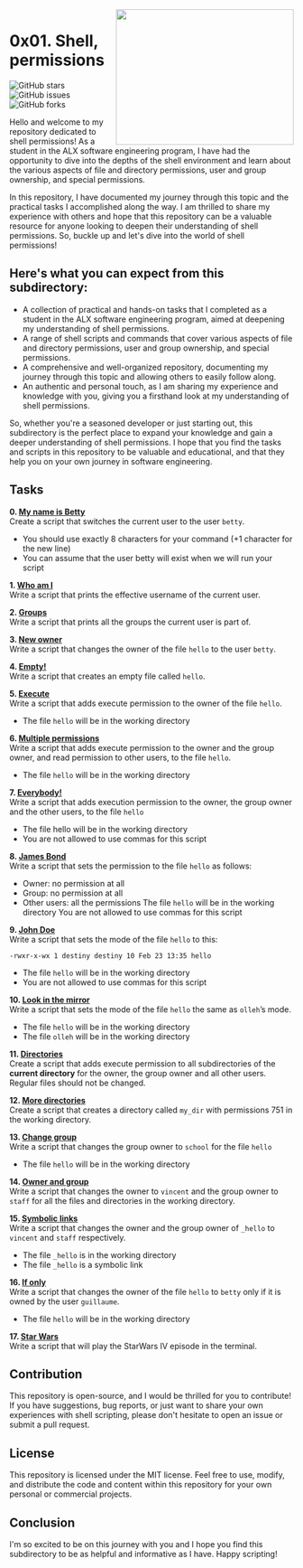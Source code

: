 <img align="right" width="315" height="240" src="https://github.com/yiradesat/alx-pre_course/blob/master/images/permissions-1.png">
 
# 0x01. Shell, permissions

![GitHub stars](https://img.shields.io/github/stars/yiradesat/alx-system_engineering-devops?style=flat-square) ![GitHub issues](https://img.shields.io/github/issues/yiradesat/alx-system_engineering-devops?style=flat-square) ![GitHub forks](https://img.shields.io/github/forks/yiradesat/alx-system_engineering-devops?style=flat-square)

Hello and welcome to my repository dedicated to shell permissions! As a student in the ALX software engineering program, I have had the opportunity to dive into the depths of the shell environment and learn about the various aspects of file and directory permissions, user and group ownership, and special permissions. 

In this repository, I have documented my journey through this topic and the practical tasks I accomplished along the way. I am thrilled to share my experience with others and hope that this repository can be a valuable resource for anyone looking to deepen their understanding of shell permissions. So, buckle up and let's dive into the world of shell permissions!

## Here's what you can expect from this subdirectory:
* A collection of practical and hands-on tasks that I completed as a student in the ALX software engineering program, aimed at deepening my understanding of shell permissions.
* A range of shell scripts and commands that cover various aspects of file and directory permissions, user and group ownership, and special permissions.
* A comprehensive and well-organized repository, documenting my journey through this topic and allowing others to easily follow along.
* An authentic and personal touch, as I am sharing my experience and knowledge with you, giving you a firsthand look at my understanding of shell permissions.

So, whether you're a seasoned developer or just starting out, this subdirectory is the perfect place to expand your knowledge and gain a deeper understanding of shell permissions. I hope that you find the tasks and scripts in this repository to be valuable and educational, and that they help you on your own journey in software engineering.

## Tasks
**0. [My name is Betty](./0-iam_betty)**<br>
Create a script that switches the current user to the user `betty`.
- You should use exactly 8 characters for your command (+1 character for the new line)
- You can assume that the user betty will exist when we will run your script

**1. [Who am I](./1-who_am_i)**<br>
Write a script that prints the effective username of the current user.

**2. [Groups](./2-groups)**<br>
Write a script that prints all the groups the current user is part of.

**3. [New owner](./3-new_owner)**<br>
Write a script that changes the owner of the file `hello` to the user `betty`.

**4. [Empty!](./4-empty)**<br>
Write a script that creates an empty file called `hello`.

**5. [Execute](./5-execute)**<br>
Write a script that adds execute permission to the owner of the file `hello`.
* The file `hello` will be in the working directory

**6. [Multiple permissions](./6-multiple_permissions)**<br>
Write a script that adds execute permission to the owner and the group owner, and read permission to other users, to the file `hello`.
* The file `hello` will be in the working directory

**7. [Everybody!](./7-everybody)**<br>
Write a script that adds execution permission to the owner, the group owner and the other users, to the file `hello`
* The file hello will be in the working directory
* You are not allowed to use commas for this script

**8. [James Bond](./8-James_Bond)**<br>
Write a script that sets the permission to the file `hello` as follows:
* Owner: no permission at all
* Group: no permission at all
* Other users: all the permissions
The file `hello` will be in the working directory You are not allowed to use commas for this script

**9. [John Doe](./9-John_Doe)**<br>
Write a script that sets the mode of the file `hello` to this:
```
-rwxr-x-wx 1 destiny destiny 10 Feb 23 13:35 hello
```
* The file `hello` will be in the working directory
* You are not allowed to use commas for this script

**10. [Look in the mirror](./10-mirror_permissions)**<br>
Write a script that sets the mode of the file `hello` the same as `olleh`’s mode.
* The file `hello` will be in the working directory
* The file `olleh` will be in the working directory

**11. [Directories](./11-directories_permissions)**<br>
Create a script that adds execute permission to all subdirectories of the **current directory** for the owner, the group owner and all other users.
Regular files should not be changed.

**12. [More directories](./12-directory_permissions)**<br>
Create a script that creates a directory called `my_dir` with permissions 751 in the working directory.

**13. [Change group](./13-change_group)**<br>
Write a script that changes the group owner to `school` for the file `hello`
* The file `hello` will be in the working directory

**14. [Owner and group](./100-change_owner_and_group)**<br>
Write a script that changes the owner to `vincent` and the group owner to `staff` for all the files and directories in the working directory.

**15. [Symbolic links](./101-symbolic_link_permissions)**<br>
Write a script that changes the owner and the group owner of `_hello` to `vincent` and `staff` respectively.
* The file `_hello` is in the working directory
* The file `_hello` is a symbolic link


**16. [If only](./102-if_only)**<br>
Write a script that changes the owner of the file `hello` to `betty` only if it is owned by the user `guillaume`.
* The file `hello` will be in the working directory

**17. [Star Wars](./103-Star_Wars)**<br>
Write a script that will play the StarWars IV episode in the terminal.


## Contribution
This repository is open-source, and I would be thrilled for you to contribute! If you have suggestions, bug reports, or just want to share your own experiences with shell scripting, please don't hesitate to open an issue or submit a pull request.

## License
This repository is licensed under the MIT license. Feel free to use, modify, and distribute the code and content within this repository for your own personal or commercial projects.

## Conclusion
I'm so excited to be on this journey with you and I hope you find this subdirectory to be as helpful and informative as I have. Happy scripting!

